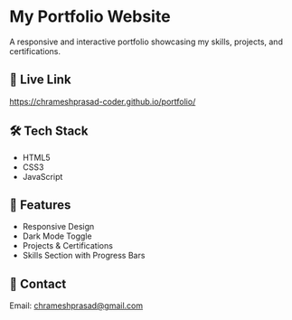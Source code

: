 
# My Portfolio Website
A responsive and interactive portfolio showcasing my skills, projects, and certifications.

## 🔗 Live Link
https://chrameshprasad-coder.github.io/portfolio/


## 🛠 Tech Stack
- HTML5
- CSS3
- JavaScript

## 📌 Features
- Responsive Design
- Dark Mode Toggle
- Projects & Certifications
- Skills Section with Progress Bars

## 📧 Contact
Email: chrameshprasad@gmail.com
